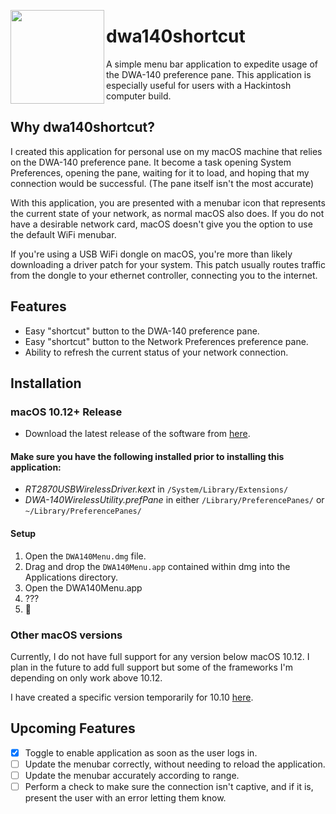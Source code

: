 <img align="left" src="https://user-images.githubusercontent.com/37427166/50706897-c9156380-1024-11e9-9619-85d66212410e.png" width="150" height="150"></img>

# dwa140shortcut

A simple menu bar application to expedite usage of the DWA-140 preference pane. This application is especially useful for users with a Hackintosh computer build.

## Why dwa140shortcut?

I created this application for personal use on my macOS machine that relies on the DWA-140 preference pane. It become a task opening System Preferences, opening the pane, waiting for it to load, and hoping that my connection would be successful. (The pane itself isn't the most accurate)

With this application, you are presented with a menubar icon that represents the current state of your network, as normal macOS also does. If you do not have a desirable network card, macOS doesn't give you the option to use the default WiFi menubar.

If you're using a USB WiFi dongle on macOS, you're more than likely downloading a driver patch for your system. This patch usually routes traffic from the dongle to your ethernet controller, connecting you to the internet. 

## Features

* Easy "shortcut" button to the DWA-140 preference pane.
* Easy "shortcut" button to the Network Preferences preference pane.
* Ability to refresh the current status of your network connection.


## Installation 

### macOS 10.12+ Release

* Download the latest release of the software from [here](https://github.com/FivePixels/dwa140shortcut/releases).

#### **Make sure you have the following installed prior to installing this application:**

* _RT2870USBWirelessDriver.kext_ in `/System/Library/Extensions/`
* _DWA-140WirelessUtility.prefPane_ in either `/Library/PreferencePanes/` or `~/Library/PreferencePanes/`


#### Setup 

1. Open the `DWA140Menu.dmg` file.
2. Drag and drop the `DWA140Menu.app` contained within dmg into the Applications directory.
3. Open the DWA140Menu.app
4. ???
5. :tada:

### Other macOS versions

Currently, I do not have full support for any version below macOS 10.12. I plan in the future to add full support but some of the frameworks I'm depending on only work above 10.12.

I have created a specific version temporarily for 10.10 [here](https://github.com/FivePixels/dwa140shortcut/issues/1#issuecomment-449897887).

## Upcoming Features
- [x] Toggle to enable application as soon as the user logs in.
- [ ] Update the menubar correctly, without needing to reload the application.
- [ ] Update the menubar accurately according to range.
- [ ] Perform a check to make sure the connection isn't captive, and if it is, present the user with an error letting them know.
